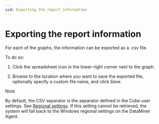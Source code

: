 ```yaml
---
uid: Exporting_the_report_information
---
```


# Exporting the report information

For each of the graphs, the information can be exported as a .csv file.

To do so:

1. Click the spreadsheet icon in the lower-right corner next to the graph.

1. Browse to the location where you want to save the exported file, optionally specify a custom file name, and click *Save*.

> [!NOTE]
> By default, the CSV separator is the separator defined in the Cube user settings. See [Regional settings](xref:User_settings#regional-settings). If this setting cannot be retrieved, the system will fall back to the Windows regional settings on the DataMiner Agent.
